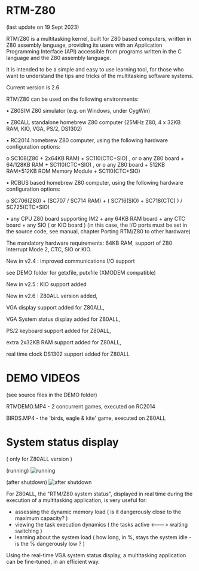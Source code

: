 # RTM-Z80

(last update on 19 Sept 2023)

RTM/Z80 is a multitasking kernel, built for Z80 based computers, written in Z80 assembly language, providing its users with an Application Programming Interface (API) accessible from programs written in the C language and the Z80 assembly language.

It is intended to be a simple and easy to use learning tool, for those who want to understand the tips and tricks of the multitasking software systems.

Current version is 2.6 

RTM/Z80 can be used on the following environments:

• Z80SIM Z80 simulator (e.g. on Windows, under CygWin)

• Z80ALL standalone homebrew Z80 computer (25MHz Z80, 4 x 32KB RAM, KIO, VGA, PS/2, DS1302)

• RC2014 homebrew Z80 computer, using the following hardware configuration options:

  o SC108(Z80 + 2x64KB RAM) + SC110(CTC+SIO) , or
  o any Z80 board + 64/128KB RAM + SC110(CTC+SIO) , or
  o any Z80 board + 512KB RAM+512KB ROM Memory Module + SC110(CTC+SIO)

• RCBUS based homebrew Z80 computer, using the following hardware configuration options:

  o SC706(Z80) + (SC707 / SC714 RAM) + ( SC716(SIO) + SC718(CTC) ) / SC725(CTC+SIO) 

• any CPU Z80 board supporting IM2 + any 64KB RAM board + any CTC board + any SIO ( or KIO board ) (in this case, the I/O ports must be set in the source code, see manual, chapter Porting RTM/Z80 to other hardware)

The mandatory hardware requirements: 64KB RAM, support of Z80 Interrupt Mode 2, CTC, SIO or KIO.   

New in v2.4 : improved communications I/O support

see DEMO folder for getxfile, putxfile (XMODEM compatible)

New in v2.5 : KIO support added

New in v2.6 : Z80ALL version added, 

VGA display support added for Z80ALL, 

VGA System status display added for Z80ALL, 

PS/2 keyboard support added for Z80ALL, 

extra 2x32KB RAM support added for Z80ALL,

real time clock DS1302 support added for Z80ALL

# DEMO VIDEOS 

(see source files in the DEMO folder)

RTMDEMO.MP4 - 2 concurrent games, executed on RC2014

BIRDS.MP4 - the 'birds, eagle & kite' game, executed on Z80ALL

# System status display

 ( only for Z80ALL version )

(running)
![running](https://github.com/Laci1953/RTM-Z80/assets/87603175/7e8091fa-14ae-4b71-8cef-8817297eeeb6)

(after shutdown)
![after shutdown](https://github.com/Laci1953/RTM-Z80/assets/87603175/38a87e94-a176-43e1-b21b-9fbceba6ebad)

For Z80ALL, the "RTM/Z80 system status", displayed in real time during the execution of a multitasking application, is very useful for:

- assessing the dynamic memory load ( is it dangerously close to the maximum capacity? )
- viewing the task execution dynamics ( the tasks active <---> waiting switching )
- learning about the system load ( how long, in %, stays the system idle - is the % dangerously low  ? )

Using the real-time VGA system status display, a multitasking application can be fine-tuned, in an efficient way.
